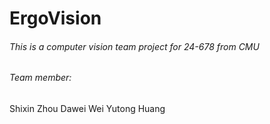# ErgoVision
###### This is a computer vision team project for 24-678 from CMU
###### Team member:
Shixin Zhou
Dawei Wei
Yutong Huang
